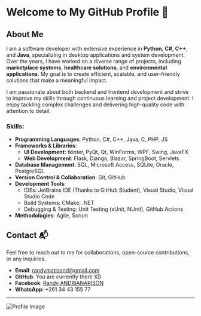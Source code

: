# Welcome to My GitHub Profile 👾

## About Me

I am a software developer with extensive experience in **Python**, **C#**, **C++**, and **Java**, specializing in desktop applications and system development. Over the years, I have worked on a diverse range of projects, including **marketplace systems**, **healthcare solutions**, and **environmental applications**. My goal is to create efficient, scalable, and user-friendly solutions that make a meaningful impact.

I am passionate about both backend and frontend development and strive to improve my skills through continuous learning and project development. I enjoy tackling complex challenges and delivering high-quality code with attention to detail.

### Skills:
- **Programming Languages**: Python, C#, C++, Java, C, PHP, JS
- **Frameworks & Libraries**:
  - **UI Development**: tkinter, PyQt, Qt, WinForms, WPF, Swing, JavaFX
  - **Web Development**: Flask, Django, Blazor, SpringBoot, Servlets
- **Database Management**: SQL, Microsoft Access, SQLite, Oracle, PostgreSQL
- **Version Control & Collaboration**: Git, GitHub
- **Development Tools**: 
  - IDEs: JetBrains IDE (Thanks to GitHub Student), Visual Studio, Visual Studio Code
  - Build Systems: CMake, .NET
  - Debugging & Testing: Unit Testing (xUnit, NUnit), GitHub Actions
- **Methodologies**: Agile, Scrum

## Contact 📬

Feel free to reach out to me for collaborations, open-source contributions, or any inquiries.

- **Email**: [randymatiaand@gmail.com](mailto:randymatiaand@gmail.com)
- **GitHub**: You are currently there XD
- **Facebook**: [Randy ANDRIANARISON]((https://www.facebook.com/profile.php?id=100094147293145))
- **WhatsApp**: +261 34 43 155 77

---

![Profile Image](https://via.placeholder.com/150) <!-- Replace with your profile image URL -->
